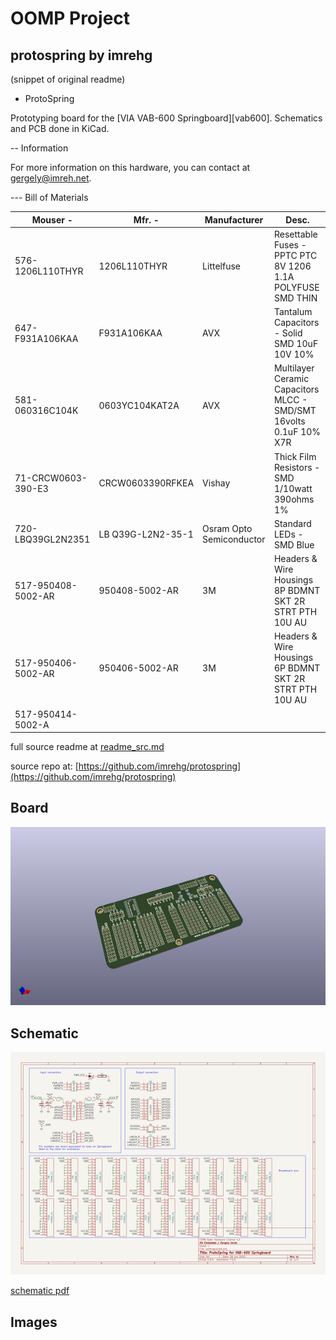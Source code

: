 # OOMP Project  
## protospring  by imrehg  
  
(snippet of original readme)  
  
- ProtoSpring  
  
Prototyping board for the [VIA VAB-600 Springboard][vab600]. Schematics  
and PCB done in KiCad.  
  
-- Information  
  
For more information on this hardware, you can contact at <gergely@imreh.net>.  
  
--- Bill of Materials  
  
| Mouser -           | Mfr. -            | Manufacturer             | Desc.                                                              |  
|--------------------|-------------------|--------------------------|--------------------------------------------------------------------|  
| 576-1206L110THYR   | 1206L110THYR      | Littelfuse               | Resettable Fuses - PPTC PTC 8V 1206 1.1A POLYFUSE SMD THIN         |  
| 647-F931A106KAA    | F931A106KAA       | AVX                      | Tantalum Capacitors - Solid SMD 10uF 10V 10%                       |  
| 581-060316C104K    | 0603YC104KAT2A    | AVX                      | Multilayer Ceramic Capacitors MLCC - SMD/SMT 16volts 0.1uF 10% X7R |  
| 71-CRCW0603-390-E3 | CRCW0603390RFKEA  | Vishay                   | Thick Film Resistors - SMD 1/10watt 390ohms 1%                     |  
| 720-LBQ39GL2N2351  | LB Q39G-L2N2-35-1 | Osram Opto Semiconductor | Standard LEDs - SMD Blue                                           |  
| 517-950408-5002-AR | 950408-5002-AR    | 3M                       | Headers & Wire Housings 8P BDMNT SKT 2R STRT PTH 10U AU            |  
| 517-950406-5002-AR | 950406-5002-AR    | 3M                       | Headers & Wire Housings 6P BDMNT SKT 2R STRT PTH 10U AU            |  
| 517-950414-5002-A  
  full source readme at [readme_src.md](readme_src.md)  
  
source repo at: [https://github.com/imrehg/protospring](https://github.com/imrehg/protospring)  
## Board  
  
[![working_3d.png](working_3d_600.png)](working_3d.png)  
## Schematic  
  
[![working_schematic.png](working_schematic_600.png)](working_schematic.png)  
  
[schematic pdf](working_schematic.pdf)  
## Images  
